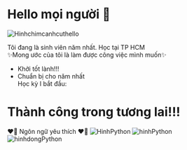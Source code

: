 # Hello mọi người 👋
<img src="https://camo.githubusercontent.com/46f980ec8118081ae0adfd3a4de318963ea24ded2e5d5a292efe81d7d3242cef/68747470733a2f2f692e696d6775722e636f6d2f5363704f6f33492e676966" alt="Hinhchimcanhcuthello">

Tôi đang là sinh viên năm nhất. Học tại TP HCM<br>
✨Mong ước của tôi là làm được công việc mình muốn✨
- Khởi tốt lành!!!
- Chuẩn bị cho năm nhất<br>
Học kỳ I bắt đầu:

# Thành công trong tương lai!!!

❤️‍🔥 Ngôn ngữ yêu thích ❤️‍🔥 
<img src="https://www.activestate.com/wp-content/uploads/2021/12/python-coding-mistakes.jpg" alt="HinhPython">
![hinhPython](https://techvccloud.mediacdn.vn/280518386289090560/2022/5/18/zymmowya-16528506457861135515934-0-18-629-1138-crop-1652851895426110970813.png)
![hinhdongPython](https://media0.giphy.com/media/coxQHKASG60HrHtvkt/giphy.gif?cid=ecf05e47r2klvhzkktu320bd61r3tlevnaeoc5xdgd0wze1e&ep=v1_gifs_search&rid=giphy.gif&ct=g)

<!--
**toanngo0x005A/toanngo0x005A** is a ✨ _special_ ✨ repository because its `README.md` (this file) appears on your GitHub profile.

Here are some ideas to get you started:

- 🔭 I’m currently working on Home
- 🌱 I’m currently learning KythuatCaoThang College
- 👯 I’m looking to collaborate on ...
- 🤔 I’m looking for help with ...
- 💬 Ask me about ...
- 📫 How to reach me: ...
- 😄 Pronouns: ...
- ⚡ Fun fact: ...

-->
